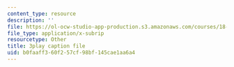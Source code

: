 ```yaml
---
content_type: resource
description: ''
file: https://ol-ocw-studio-app-production.s3.amazonaws.com/courses/18-01-single-variable-calculus-fall-2006/b0faaff360f257cf98bf145cae1aa6a4_YN7k_bXXggY.vtt
file_type: application/x-subrip
resourcetype: Other
title: 3play caption file
uid: b0faaff3-60f2-57cf-98bf-145cae1aa6a4
---
```

